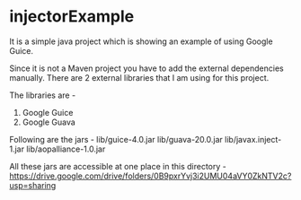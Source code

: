 # injectorExample
It is a simple java project which is showing an example of using Google Guice.

Since it is not a Maven project you have to add the external dependencies manually. 
There are 2 external libraries that I am using for this project.

The libraries are -
1) Google Guice <br>
2) Google Guava

Following are the jars -
lib/guice-4.0.jar
lib/guava-20.0.jar
lib/javax.inject-1.jar
lib/aopalliance-1.0.jar


All these jars are accessible at one place in this directory -
https://drive.google.com/drive/folders/0B9pxrYvj3i2UMU04aVY0ZkNTV2c?usp=sharing

